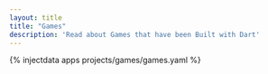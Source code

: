 ```yaml
---
layout: title
title: "Games"
description: 'Read about Games that have been Built with Dart'
---
```


{% injectdata apps projects/games/games.yaml  %}
